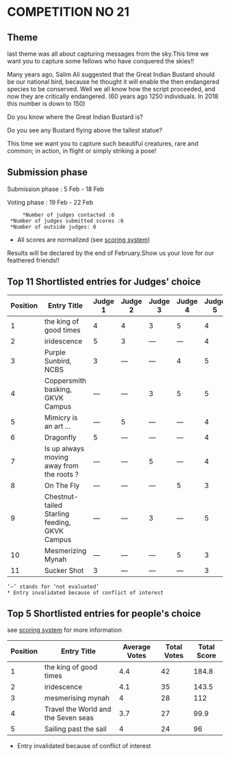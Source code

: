# COMPETITION NO 21

## Theme
last theme was all about capturing messages from the sky.This time we want you to capture some fellows who have conquered the skies!!

Many years ago, Salim Ali suggested that the Great Indian Bustard should be our national bird, because he thought it will enable the then endangered species to be conserved. Well we all know how the script proceeded, and now they are critically endangered. (60 years ago 1250 individuals. In 2018 this number is down to 150)

Do you know where the Great Indian Bustard is?

Do you see any Bustard flying above the tallest statue?

This time we want you to capture such beautiful creatures, rare and common; in action, in flight or simply striking a pose! 


## Submission phase
Submission phase : 5 Feb - 18 Feb 

Voting phase : 19 Feb - 22 Feb

         *Number of judges contacted :6					
	 *Number of judges submitted scores :6				
	 *Number of outside judges: 0					
* All scores are normalized (see [scoring system](https://github.com/photography2018/competition/blob/master/scoring.md))

Results will be declared by the end of February.Show us your love for our feathered friends!!


## Top 11 Shortlisted entries for Judges' choice

|Position | Entry Title |Judge 1 |Judge 2 |Judge 3| Judge 4|Judge 5| Judge 6|Total Score |
| --- | --- | --- | ---| ---|---| ---| ---| ---|
|1	|the king of good times|	4	|4|	3|	5	|4|	5|	25|
|2	|iridescence	|5	|3|	—	|—	|4|	5|	 17|
|3	|Purple Sunbird, NCBS|	3|	—|	—|	4|	5|	4	|16|
|4	|Coppersmith basking, GKVK Campus|	—|	—|	3|	5|	5|	3|	16|
|5	|Mimicry is an art ...|	—|	5|	—|	—|	4|	5|	14|
|6	|Dragonfly|	5	|—	|—	|—	|4|	4|	13|
|7	|Is up always moving away from the roots ?|	—|	—|	5|	—|	4|	4|	13|
|8	|On The Fly|	—|	—|	—|	5|	3|	5|	13|
|9	|Chestnut-tailed Starling feeding, GKVK Campus|	—|	—|	3|	—|	5|	4|	12|
|10	|Mesmerizing Mynah|	—|	—|	—|	5|	3|	3|	11|
|11	|Sucker Shot|	3|	—|	—|	—|	3|	2|	8|

    ‘—’ stands for ‘not evaluated’
    * Entry invalidated because of conflict of interest
## Top 5 Shortlisted entries for people's choice
see [scoring system](https://github.com/photography2018/competition/blob/master/scoring.md) for more information 

| Position | Entry Title |  Average Votes |  Total Votes | Total Score |
| --- | --- |--- |---  | --- |
|1|	the king of good times|	4.4	|42|	184.8|
|2|	iridescence|	4.1|	35|	143.5|
|3|	mesmerising mynah|	4	|28|	112|
|4|	Travel the World and the Seven seas|	3.7|	27|	99.9|
|5|	Sailing past the sail|	4	|24	|96|

   * Entry invalidated because of conflict of interest  


